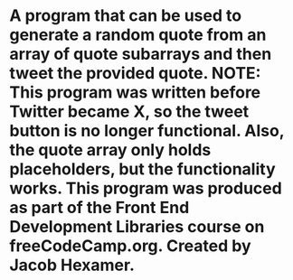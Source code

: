 # A program that can be used to generate a random quote from an array of quote subarrays and then tweet the provided quote. NOTE: This program was written before Twitter became X, so the tweet button is no longer functional. Also, the quote array only holds placeholders, but the functionality works. This program was produced as part of the Front End Development Libraries course on freeCodeCamp.org. Created by Jacob Hexamer.
